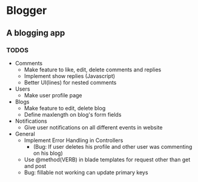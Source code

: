 # Blogger
## A blogging app

### TODOS

* Comments
    * Make feature to like, edit, delete comments and replies
    * Implement show replies (Javascript)
    * Better UI(lines) for nested comments
* Users
    * Make user profile page
* Blogs
    * Make feature to edit, delete blog
    * Define maxlength on blog's form fields
* Notifications
    * Give user notifications on all different events in website
* General
    * Implement Error Handling in Controllers
        * (Bug: If user deletes his profile and other user was commenting on his blog)
    * Use @method(VERB) in blade templates for request other than get and post
    * Bug: fillable not working can update primary keys
